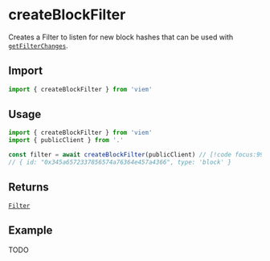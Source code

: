 # createBlockFilter

Creates a Filter to listen for new block hashes that can be used with [`getFilterChanges`](/TODO).

## Import

```ts
import { createBlockFilter } from 'viem'
```

## Usage

```ts
import { createBlockFilter } from 'viem'
import { publicClient } from '.'

const filter = await createBlockFilter(publicClient) // [!code focus:99]
// { id: "0x345a6572337856574a76364e457a4366", type: 'block' }
```

## Returns

[`Filter`](/TODO)

## Example

TODO
